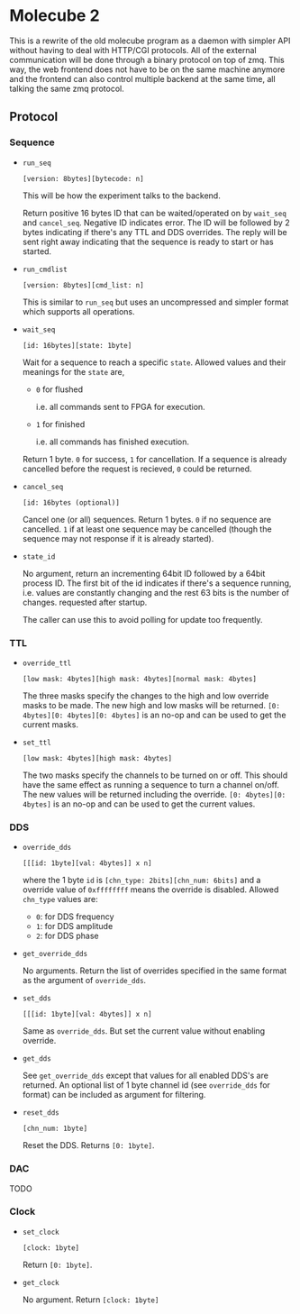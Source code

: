 # Molecube 2

This is a rewrite of the old molecube program as a daemon with simpler API
without having to deal with HTTP/CGI protocols.
All of the external communication will be done through a binary protocol on top of zmq.
This way, the web frontend does not have to be on the same machine anymore and
the frontend can also control multiple backend at the same time, all talking the same
zmq protocol.

## Protocol

### Sequence

* `run_seq`

    `[version: 8bytes][bytecode: n]`

    This will be how the experiment talks to the backend.

    Return positive 16 bytes ID that can be waited/operated on by `wait_seq` and `cancel_seq`.
    Negative ID indicates error.
    The ID will be followed by 2 bytes indicating if there's any TTL and DDS overrides.
    The reply will be sent right away indicating that the sequence is ready to start
    or has started.

* `run_cmdlist`

    `[version: 8bytes][cmd_list: n]`

    This is similar to `run_seq` but uses an uncompressed and simpler format which
    supports all operations.

* `wait_seq`

    `[id: 16bytes][state: 1byte]`

    Wait for a sequence to reach a specific `state`.
    Allowed values and their meanings for the `state` are,

    * `0` for flushed

        i.e. all commands sent to FPGA for execution.

    * `1` for finished

        i.e. all commands has finished execution.

    Return 1 byte. `0` for success, `1` for cancellation.
    If a sequence is already cancelled before the request is recieved, `0` could be returned.

* `cancel_seq`

    `[id: 16bytes (optional)]`

    Cancel one (or all) sequences.
    Return 1 bytes. `0` if no sequence are cancelled.
    `1` if at least one sequence may be cancelled
    (though the sequence may not response if it is already started).

* `state_id`

    No argument, return an incrementing 64bit ID followed by a 64bit process ID.
    The first bit of the id indicates if there's a sequence running,
    i.e. values are constantly changing and the rest 63 bits is the number of changes.
    requested after startup.

    The caller can use this to avoid polling for update too frequently.

### TTL

* `override_ttl`

    `[low mask: 4bytes][high mask: 4bytes][normal mask: 4bytes]`

    The three masks specify the changes to the high and low override masks to be made.
    The new high and low masks will be returned.
    `[0: 4bytes][0: 4bytes][0: 4bytes]` is an no-op and can be used to get the current masks.

* `set_ttl`

    `[low mask: 4bytes][high mask: 4bytes]`

    The two masks specify the channels to be turned on or off.
    This should have the same effect as running a sequence to turn a channel on/off.
    The new values will be returned including the override.
    `[0: 4bytes][0: 4bytes]` is an no-op and can be used to get the current values.

### DDS

* `override_dds`

    `[[[id: 1byte][val: 4bytes]] x n]`

    where the 1 byte `id` is `[chn_type: 2bits][chn_num: 6bits]` and a override value of
    `0xffffffff` means the override is disabled.
    Allowed `chn_type` values are:

    * `0`: for DDS frequency
    * `1`: for DDS amplitude
    * `2`: for DDS phase

* `get_override_dds`

    No arguments. Return the list of overrides specified in the same format as
    the argument of `override_dds`.

* `set_dds`

    `[[[id: 1byte][val: 4bytes]] x n]`

    Same as `override_dds`. But set the current value without enabling override.

* `get_dds`

    See `get_override_dds` except that values for all enabled DDS's are returned.
    An optional list of 1 byte channel id (see `override_dds` for format)
    can be included as argument for filtering.

* `reset_dds`

    `[chn_num: 1byte]`

    Reset the DDS. Returns `[0: 1byte]`.

### DAC

TODO

### Clock

* `set_clock`

    `[clock: 1byte]`

    Return `[0: 1byte]`.

* `get_clock`

    No argument. Return `[clock: 1byte]`
